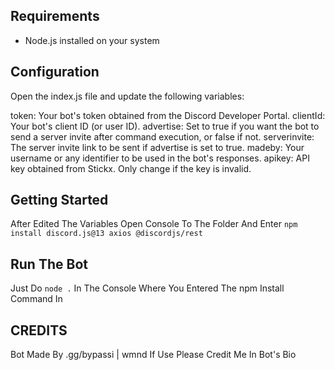 ## Requirements

- Node.js installed on your system

## Configuration
Open the index.js file and update the following variables:

token: Your bot's token obtained from the Discord Developer Portal.
clientId: Your bot's client ID (or user ID).
advertise: Set to true if you want the bot to send a server invite after command execution, or false if not.
serverinvite: The server invite link to be sent if advertise is set to true.
madeby: Your username or any identifier to be used in the bot's responses.
apikey: API key obtained from Stickx. Only change if the key is invalid.

## Getting Started

After Edited The Variables Open Console To The Folder And Enter ```npm install discord.js@13 axios @discordjs/rest```

## Run The Bot

Just Do ```node .``` In The Console Where You Entered The npm Install Command In

## CREDITS

Bot Made By .gg/bypassi | wmnd 
If Use Please Credit Me In Bot's Bio
